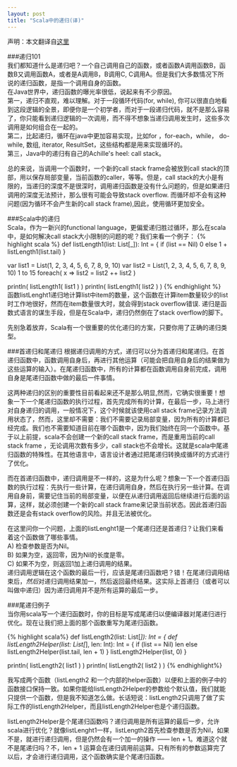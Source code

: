 ```yaml
---
layout: post
title: "Scala中的递归(译)"
---
```

声明：本文翻译自<a href="http://oldfashionedsoftware.com/2008/09/27/tail-recursion-basics-in-scala/">这里</a>

###递归101   
  我们都知道什么是递归吧？一个自己调用自己的函数，或者函数A调用函数B，函数B又调用函数A，或者是A调用B，B调用C, C调用A。但是我们大多数情况下所说的递归函数，是指一个调用自身的函数。   
  在Java世界中，递归函数的曝光率很低，说起来有不少原因。   
  第一，递归不直观，难以理解。对于一段循环代码(for, while), 你可以很直白地看到这段逻辑的全景，即便你是一个初学者，而对于一段递归代码，就不是那么容易了，你只能看到递归逻辑的一次调用，而不得不想象当递归调用发生时，这些多次调用是如何组合在一起的。      
  第二，比起递归，循环在java中更加容易实现，比如for ，for-each，while， do-while, 数组, iterator, ResultSet，这些结构都是用来实现循环的。   
  第三，Java中的递归有自己的Achille's heel: call stack。   

  总的来说，当调用一个函数时，一个新的call stack frame会被放到call stack的顶部，用以保存局部变量，当前函数的caller，等等。但是，call stack的大小是有限的，当递归的深度不是很深时，调用递归函数是没有什么问题的，但是如果递归调用的深度无法预计，那么很有可能会导致stack overflow. 而循环却不会有这种问题(因为循环不会产生新的call stack frame),因此，使用循环更加安全。   
 
###Scala中的递归    
  Scala，作为一新兴的functional language，更偏爱递归胜过循环，那么在scala中，是如何解决call stack大小限制的问题的呢？我们来看一个例子：
{% highlight scala %}
  def listLength1(list: List[_]): Int = {
    if (list == Nil) 0
    else 1 + listLength1(list.tail)
  }

  var list1 = List(1, 2, 3, 4, 5, 6, 7, 8, 9, 10)
  var list2 = List(1, 2, 3, 4, 5, 6, 7, 8, 9, 10)
  1 to 15 foreach( x => list2 = list2 ++ list2 )

  println( listLength1( list1 ) )
  println( listLength1( list2 ) )
{% endhighlight %}   
函数listLenght1递归地计算list中item的数量，这个函数在计算item数量较少的list时工作地很好，然而在item数量很大时，就会得到stack overflow错误.
递归是函数式语言的谋生手段，但是在Scala中，递归仍然倒在了stack overflow的脚下。

先别急着放弃，Scala有一个很重要的优化递归的方案，只要你用了正确的递归类型。

###首递归和尾递归
根据递归调用的方式，递归可以分为首递归和尾递归。在首递归函数中，函数调用自身后，再进行其他运算（可能会把自用自身后的结果做为这些运算的输入）。在尾递归函数中，所有的计算都在函数调用自身前完成，调用自身是尾递归函数中做的最后一件事情。

这两种递归的区别的重要性目前看起来还不是那么明显,然而，它确实很重要！想象一下一个尾递归函数的执行过程，首先完成所有的计算，在最后一步，马上进行对自身递归的调用，一般情况下，这个时候就该使用call stack frame记录方法调用状态了，然而，这里却不需要：我们不需要记录局部变量，因为所有的计算都已经完成。我们也不需要知道目前在哪个函数中，因为我们始终在同一个函数中。基于以上前提，scala不会创建一个新的call stack frame，而是重用当前的call stack frame ，无论调用次数有多少，call stack也不会增长。这就是scala中尾递归函数的特殊性。在其他语言中，语言设计者通过把尾递归转换成循环的方式进行了优化。

而在首递归函数中，递归调用是不一样的，这是为什么呢？想象一下一个首递归函数的执行过程：先执行一些计算，在递归调用自身，然后在执行另一些计算。在调用自身前，需要记住当前的局部变量，以便在从递归调用返回后继续进行后面的运算，这样，就必须创建一个新的call stack frame来记录当前状态。因此首递归函数还是会有stack overflow的风险。并且无法被优化。   

在这里问你一个问题，上面的listLenght1是一个尾递归还是首递归？让我们来看着这个函数做了哪些事情。   
A) 检查参数是否为Nil。   
B) 如果为空，返回零，因为Nil的长度是零。   
C) 如果不为空，则返回1加上递归调用的结果。  
递归调用逻辑在这个函数的最后一行，应该是尾递归函数吧？错！在尾递归调用结束后，*然后*对递归调用结果加一，然后返回最终结果。这实际上首递归（或者可以叫做中递归）因为递归调用并不是所有运算的最后一步。  

###尾递归例子   
当你用scala写一个递归函数时，你的目标是写成尾递归以便编译器对尾递归进行优化。现在让我们把上面的那个函数重写为尾递归函数。   

{% highlight scala%}
def listLength2(list: List[_]): Int = {
  def listLength2Helper(list: List[_], len: Int): Int = {
    if (list == Nil) len
    else listLength2Helper(list.tail, len + 1)
  }
  listLength2Helper(list, 0)
}

println( listLength2( list1 ) )
println( listLength2( list2 ) )
{% endhighlight%}


我写成两个函数（listLength2 和一个内部的helper函数）以便和上面的例子中的函数接口保持一致。如果你能给listLength2Helper的参数给个默认值，我们就能只提供一个函数，但是我不知道怎么做。长话短说：listLength2只调用了做了实际工作的listLength2Helper，而且listLength2Helper也是个递归函数。   

listLength2Helper是个尾递归函数吗？递归调用是所有运算的最后一步，允许scala进行优化？就像listLenght1一样，listLength2首先检查参数是否为Nil，如果不是，就进行递归调用，但是仍然会有一个加一的操作 —— len + 1。难道这个就不是尾递归吗？不，len + 1 运算会在递归调用前运算。只有所有的参数运算完了以后，才会进行递归调用，这个函数确实是个尾递归函数。

